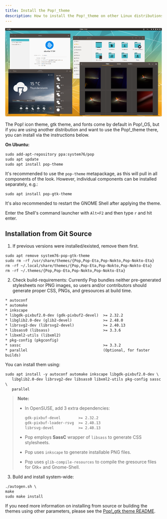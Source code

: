 ```yaml
---
title: Install the Pop!_theme
description: How to install the Pop!_theme on other Linux distributions.
---
```


![Pop\!\_gtk Theme](/images/install-pop-theme/pop-gtk-theme.png)

The Pop! icon theme, gtk theme, and fonts come by default in Pop\!\_OS, but if you are using another distribution and want to use the Pop\!\_theme there, you can install via the instructions below.

**On Ubuntu:**

```
sudo add-apt-repository ppa:system76/pop
sudo apt update
sudo apt install pop-theme
```

It's recommended to use the ```pop-theme``` metapackage, as this will pull in all components of the look. However, individual components can be installed separately, e.g.:

```
sudo apt install pop-gtk-theme
```

It's also recommended to restart the GNOME Shell after applying the theme.

Enter the Shell's command launcher with ```Alt+F2``` and then type ```r``` and hit enter.

## Installation from Git Source

1. If previous versions were installed/existed, remove them first.

```
sudo apt remove system76-pop-gtk-theme
sudo rm -rf /usr/share/themes/{Pop,Pop-Eta,Pop-Nokto,Pop-Nokto-Eta}
rm -rf ~/.local/share/themes/{Pop,Pop-Eta,Pop-Nokto,Pop-Nokto-Eta}
rm -rf ~/.themes/{Pop,Pop-Eta,Pop-Nokto,Pop-Nokto-Eta}
```

2. Check build-requirements: Currently Pop bundles neither pre-generated stylesheets nor PNG images, so users and/or contributors should generate proper CSS, PNGs, and gresources at build time.

```
* autoconf
* automake
* inkscape
* libgdk-pixbuf2.0-dev (gdk-pixbuf2-devel)  >= 2.32.2
* libglib2.0-dev (glib2-devel)              >= 2.48.0
* librsvg2-dev (librsvg2-devel)             >= 2.40.13
* libsass0 (libsass)                        >= 3.3.6
* libxml2-utils (libxml2)
* pkg-config (pkgconfig)
* sassc                                     >= 3.3.2
* parallel                                  (Optional, for faster builds)
```

You can install them using:

```
sudo apt install -y autoconf automake inkscape libgdk-pixbuf2.0-dev \
   libglib2.0-dev librsvg2-dev libsass0 libxml2-utils pkg-config sassc \
   parallel
```

> **Note:**
>
>   * In OpenSUSE, add 3 extra dependencies:
>
>     ```
>     gdk-pixbuf-devel        >= 2.32.2
>     gdk-pixbuf-loader-rsvg  >= 2.40.13
>     librsvg-devel           >= 2.40.13
>     ```
>
>   * Pop employs **SassC** wrapper of `libsass` to generate CSS stylesheets.
>   * Pop uses `inkscape` to generate installable PNG files.
>   * Pop uses `glib-compile-resources` to compile the gresource files for Gtk+ and Gnome-Shell.

3. Build and install system-wide:

```
./autogen.sh \
make
sudo make install
```

If you need more information on installing from source or building the themes using other parameters, please see the [Pop\!\_gtk theme README](https://github.com/system76/pop-gtk-theme/blob/master/README.md).
